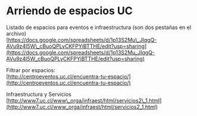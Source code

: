 # Arriendo de espacios UC

Listado de espacios para eventos e infraestructura \(son dos pestañas en el archivo\)  
[https://docs.google.com/spreadsheets/d/1p13S2Mu\_JIqgQ-AVu9z4I5W\_cBuoQPLyCKFPYiBTTHE/edit?usp=sharing](https://docs.google.com/spreadsheets/d/1p13S2Mu_JIqgQ-AVu9z4I5W_cBuoQPLyCKFPYiBTTHE/edit?usp=sharing)

Filtrar por espacios:  
[http://centroeventos.uc.cl/encuentra-tu-espacio/](http://centroeventos.uc.cl/encuentra-tu-espacio/)

Infraestructura y Servicios  
[http://www7.uc.cl/www\_orga/infraest/html/servicios2\_1.html](http://www7.uc.cl/www_orga/infraest/html/servicios2_1.html)







